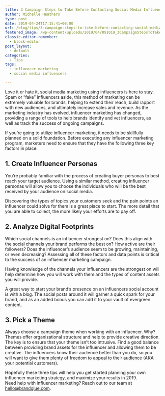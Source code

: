 ```yaml
---
title: 3 Campaign Steps to Take Before Contacting Social Media Influencers
author: Michelle Heathers
type: post
date: 2019-04-24T17:15:41+00:00
url: /blog/tips/3-campaign-steps-to-take-before-contacting-social-media-influencers
featured_image: /wp-content/uploads/2019/04/091019_3CampaignStepsToTakeBeforeContactingASocialMediaInfluencer_BG.jpg
classic-editor-remember:
  - block-editor
post_layout:
  - default
categories:
  - Tips
tags:
  - influencer marketing
  - social media influencers

---
```

Love it or hate it, social media marketing using influencers is here to stay. Spam or “fake” influencers aside, this method of marketing can be extremely valuable for brands, helping to extend their reach, build rapport with new audiences, and ultimately increase sales and revenue. As the marketing industry has evolved, influencer marketing has changed, providing a range of tools to help brands identify and vet influencers, as well as track the success of ongoing campaigns.  


If you’re going to utilize influencer marketing, it needs to be skillfully planned on a solid foundation. Before executing any influencer marketing program, marketers need to ensure that they have the following three key factors in place:  


## **1. Create Influencer Personas**  


You’re probably familiar with the process of creating buyer personas to best reach your target audience. Using a similar method, creating influencer personas will allow you to choose the individuals who will be the best received by your audience on social media.   


Discovering the types of topics your customers seek and the pain points an influencer could solve for them is a great place to start. The more detail that you are able to collect, the more likely your efforts are to pay off.   


## **2. Analyze Digital Footprints**  


Which social channels is an influencer strongest on? Does this align with the social channels your brand performs the best on? How active are their followers? Does the influencer’s audience seem to be growing, maintaining, or even decreasing? Assessing all of these factors and data points is critical to the success of an influencer marketing campaign. &nbsp;  


Having knowledge of the channels your influencers are the strongest on will help determine how you will work with them and the types of content assets you will provide.   


A great way to start your brand’s presence on an influencers social account is with a blog. The social posts around it will garner a quick spark for your brand, and as an added bonus you can add it to your vault of evergreen content.  


## **3. Pick a Theme**  


Always choose a campaign theme when working with an influencer. Why? Themes offer organizational structure and help to provide creative direction. The key is to ensure that your theme isn’t too intrusive. Find a good balance between providing brand assets for the influencer and allowing them to be creative. The influencers know their audience better than you do, so you will want to give them plenty of freedom to appeal to their audience (AKA your potential customers).  


Hopefully these three tips will help you get started planning your own influencer marketing strategy, and maximize your results in 2019.   
Need help with influencer marketing? Reach out to our team at <hello@brandglue.com>.